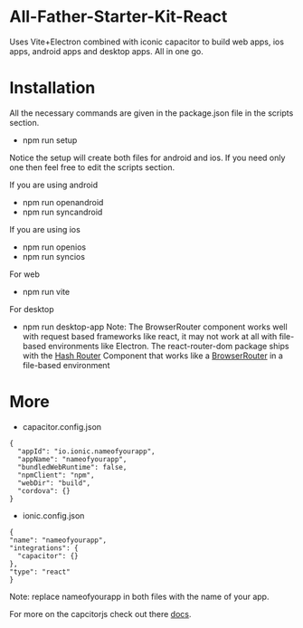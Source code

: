 # All-Father-Starter-Kit-React
Uses Vite+Electron combined with iconic capacitor to build web apps, ios apps, android apps and desktop apps. All in one go.


# Installation
All the necessary commands are given in the package.json file in the scripts section.
  - npm run setup

Notice the setup will create both files for android and ios. If you need only one then feel free to edit the scripts section.

If you are using android 
  - npm run openandroid
  - npm run syncandroid

If you are using ios
  - npm run openios
  - npm run syncios

For web
  - npm run vite

For desktop
  - npm run desktop-app
  Note: The BrowserRouter component works well with request based frameworks like react, it may not work at all with file-based environments like Electron. The react-router-dom package ships with the [Hash Router](https://v5.reactrouter.com/web/api/HashRouter) Component that works like a [BrowserRouter](https://v5.reactrouter.com/web/api/BrowserRouter) in a file-based environment


# More
  - capacitor.config.json
  ```
  {
    "appId": "io.ionic.nameofyourapp",
    "appName": "nameofyourapp",
    "bundledWebRuntime": false,
    "npmClient": "npm",
    "webDir": "build",
    "cordova": {}
  }
  ```
  
  - ionic.config.json
  ```
  {
  "name": "nameofyourapp",
  "integrations": {
    "capacitor": {}
  },
  "type": "react"
  }
  ```
  
  Note: replace nameofyourapp in both files with the name of your app.
  
  For more on the capcitorjs check out there [docs](https://capacitorjs.com/docs).
